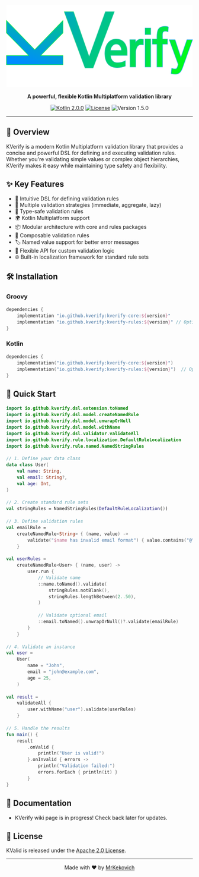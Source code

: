 <p align="center">
  <img src="docs/img/kverify-logo.svg" alt="KValid Logo">
</p>

<p align="center">
  <strong>A powerful, flexible Kotlin Multiplatform validation library</strong>
</p>

<p align="center">
  <a href="https://kotlinlang.org"><img src="https://img.shields.io/badge/kotlin--multiplatform-2.0.0-blue.svg?logo=kotlin" alt="Kotlin 2.0.0"></a>
  <a href="LICENSE"><img src="https://img.shields.io/badge/License-Apache%202.0-blue.svg" alt="License"></a>
  <img src="https://img.shields.io/badge/Version-1.1.0-blue" alt="Version 1.5.0">
</p>

---

## 🚀 Overview

KVerify is a modern Kotlin Multiplatform validation library
that provides a concise and powerful DSL for defining and executing validation rules.
Whether you're validating simple values or complex object hierarchies,
KVerify makes it easy while maintaining type safety and flexibility.

## ✨ Key Features

- 🌟 Intuitive DSL for defining validation rules
- 🔧 Multiple validation strategies (immediate, aggregate, lazy)
- 🎯 Type-safe validation rules
- 🌍 Kotlin Multiplatform support
- 📦 Modular architecture with core and rules packages
- 🔄 Composable validation rules
- 🏷️ Named value support for better error messages
- 🎨 Flexible API for custom validation logic
- 🌐 Built-in localization framework for standard rule sets

## 🛠 Installation
### Groovy
```groovy
dependencies {
    implementation "io.github.kverify:kverify-core:${version}"
    implementation "io.github.kverify:kverify-rules:${version}" // Optional: standard rule sets
}
```
### Kotlin
```kotlin
dependencies {
    implementation("io.github.kverify:kverify-core:${version}")
    implementation("io.github.kverify:kverify-rules:${version}")  // Optional: standard rule sets
}
```

## 📝 Quick Start
```kotlin
import io.github.kverify.dsl.extension.toNamed
import io.github.kverify.dsl.model.createNamedRule
import io.github.kverify.dsl.model.unwrapOrNull
import io.github.kverify.dsl.model.withName
import io.github.kverify.dsl.validator.validateAll
import io.github.kverify.rule.localization.DefaultRuleLocalization
import io.github.kverify.rule.named.NamedStringRules

// 1. Define your data class
data class User(
    val name: String,
    val email: String?,
    val age: Int,
)

// 2. Create standard rule sets
val stringRules = NamedStringRules(DefaultRuleLocalization())

// 3. Define validation rules
val emailRule =
    createNamedRule<String> { (name, value) ->
        validate("$name has invalid email format") { value.contains("@") }
    }

val userRules =
    createNamedRule<User> { (name, user) ->
        user.run {
            // Validate name
            ::name.toNamed().validate(
                stringRules.notBlank(),
                stringRules.lengthBetween(2..50),
            )

            // Validate optional email
            ::email.toNamed().unwrapOrNull()?.validate(emailRule)
        }
    }

// 4. Validate an instance
val user =
    User(
        name = "John",
        email = "john@example.com",
        age = 25,
    )

val result =
    validateAll {
        user.withName("user").validate(userRules)
    }

// 5. Handle the results
fun main() {
    result
        .onValid {
            println("User is valid!")
        }.onInvalid { errors ->
            println("Validation failed:")
            errors.forEach { println(it) }
        }
}
```

## 📖 Documentation
- KVerify wiki page is in progress! Check back later for updates.

## 📄 License

KValid is released under the [Apache 2.0 License](LICENSE).

---

<p align="center">
  Made with ❤️ by <a href="https://github.com/mrkekovich">MrKekovich</a>
</p>
